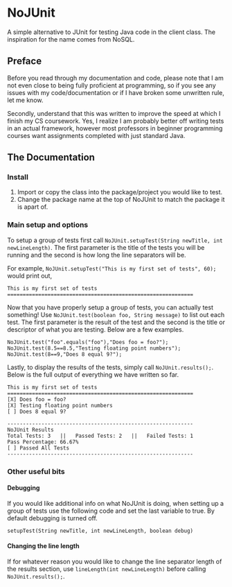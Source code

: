 # NoJUnit

A simple alternative to JUnit for testing Java code in the client class. The inspiration for the name comes from NoSQL.

## Preface

Before you read through my documentation and code, please note that I am not even close to being fully proficient at programming, so if you see any issues with my code/documentation or if I have broken some unwritten rule, let me know.

Secondly, understand that this was written to improve the speed at which I finish my CS coursework. Yes, I realize I am probably better off writing tests in an actual framework, however most professors in beginner programming courses want assignments completed with just standard Java.

## The Documentation

### Install

1. Import or copy the class into the package/project you would like to test.
2. Change the package name at the top of NoJUnit to match the package it is apart of.

### Main setup and options

To setup a group of tests first call `NoJUnit.setupTest(String newTitle, int newLineLength)`. The first parameter is the title of the tests you will be running and the second is how long the line separators will be.

For example, `NoJUnit.setupTest("This is my first set of tests", 60);` would print out,

    This is my first set of tests
    ============================================================

Now that you have properly setup a group of tests, you can actually test something! Use `NoJUnit.test(boolean foo, String message)` to list out each test. The first parameter is the result of the test and the second is the title or descriptor of what you are testing. Below are a few examples.

    NoJUnit.test("foo".equals("foo"),"Does foo = foo?");
    NoJUnit.test(8.5==8.5,"Testing floating point numbers");
    NoJUnit.test(8==9,"Does 8 equal 9?");

Lastly, to display the results of the tests, simply call `NoJUnit.results();`. Below is the full output of everything we have written so far.

    This is my first set of tests
    ============================================================
    [X] Does foo = foo?
    [X] Testing floating point numbers
    [ ] Does 8 equal 9?

    ------------------------------------------------------------
    NoJUnit Results
    Total Tests: 3   ||   Passed Tests: 2   ||   Failed Tests: 1
    Pass Percentage: 66.67%
    [ ] Passed All Tests
    ------------------------------------------------------------

### Other useful bits

#### Debugging

If you would like additional info on what NoJUnit is doing, when setting up a group of tests use the following code and set the last variable to true. By default debugging is turned off.

    setupTest(String newTitle, int newLineLength, boolean debug)

#### Changing the line length

If for whatever reason you would like to change the line separator length of the results section, use `lineLength(int newLineLength)` before calling `NoJUnit.results();`.
